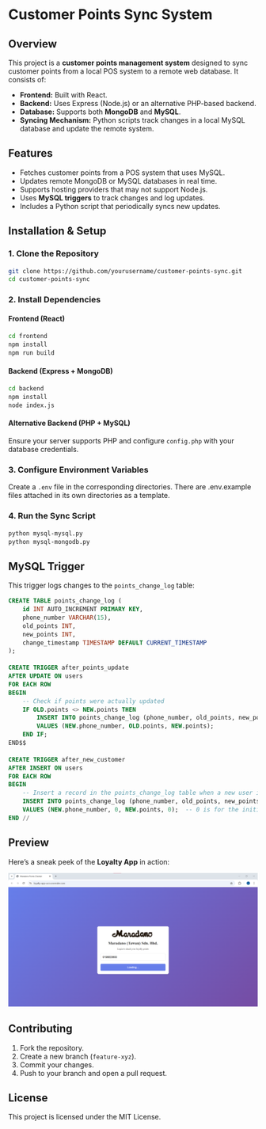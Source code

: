 # Customer Points Sync System

## Overview
This project is a **customer points management system** designed to sync customer points from a local POS system to a remote web database. It consists of:

- **Frontend:** Built with React.
- **Backend:** Uses Express (Node.js) or an alternative PHP-based backend.
- **Database:** Supports both **MongoDB** and **MySQL**.
- **Syncing Mechanism:** Python scripts track changes in a local MySQL database and update the remote system.

## Features
- Fetches customer points from a POS system that uses MySQL.
- Updates remote MongoDB or MySQL databases in real time.
- Supports hosting providers that may not support Node.js.
- Uses **MySQL triggers** to track changes and log updates.
- Includes a Python script that periodically syncs new updates.

## Installation & Setup

### 1. Clone the Repository
```sh
git clone https://github.com/yourusername/customer-points-sync.git
cd customer-points-sync
```

### 2. Install Dependencies
#### Frontend (React)
```sh
cd frontend
npm install
npm run build
```

#### Backend (Express + MongoDB)
```sh
cd backend
npm install
node index.js
```

#### Alternative Backend (PHP + MySQL)
Ensure your server supports PHP and configure `config.php` with your database credentials.

### 3. Configure Environment Variables
Create a `.env` file in the corresponding directories. There are .env.example files attached in its own directories as a template.

### 4. Run the Sync Script
```sh
python mysql-mysql.py
python mysql-mongodb.py
```

## MySQL Trigger
This trigger logs changes to the `points_change_log` table:
```sql
CREATE TABLE points_change_log (
    id INT AUTO_INCREMENT PRIMARY KEY,
    phone_number VARCHAR(15),
    old_points INT,
    new_points INT,
    change_timestamp TIMESTAMP DEFAULT CURRENT_TIMESTAMP
);

CREATE TRIGGER after_points_update
AFTER UPDATE ON users
FOR EACH ROW
BEGIN
    -- Check if points were actually updated
    IF OLD.points <> NEW.points THEN
        INSERT INTO points_change_log (phone_number, old_points, new_points)
        VALUES (NEW.phone_number, OLD.points, NEW.points);
    END IF;
END$$

CREATE TRIGGER after_new_customer
AFTER INSERT ON users
FOR EACH ROW
BEGIN
    -- Insert a record in the points_change_log table when a new user is added
    INSERT INTO points_change_log (phone_number, old_points, new_points, synced)
    VALUES (NEW.phone_number, 0, NEW.points, 0);  -- 0 is for the initial points, change as needed
END //
```

## Preview

Here’s a sneak peek of the **Loyalty App** in action:

<p align="center">
  <img src="screenshots/loyalty-app-homepage.png" alt="Loyalty App Homepage" width="700"/>
</p>

## Contributing
1. Fork the repository.
2. Create a new branch (`feature-xyz`).
3. Commit your changes.
4. Push to your branch and open a pull request.

## License
This project is licensed under the MIT License.